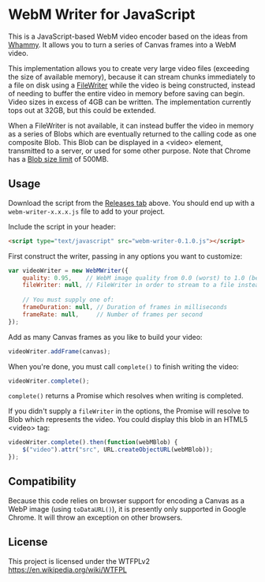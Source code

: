 # WebM Writer for JavaScript

This is a JavaScript-based WebM video encoder based on the ideas from [Whammy][]. It allows you to turn a series of 
Canvas frames into a WebM video.

This implementation allows you to create very large video files (exceeding the size of available memory), because it
can stream chunks immediately to a file on disk using a [FileWriter][] while the video is being constructed, instead of 
needing to buffer the entire video in memory before saving can begin. Video sizes in excess of 4GB can be written. 
The implementation currently tops out at 32GB, but this could be extended.

When a FileWriter is not available, it can instead buffer the video in memory as a series of Blobs which are eventually 
returned to the calling code as one composite Blob. This Blob can be displayed in a &lt;video&gt; element, transmitted 
to a server, or used for some other purpose. Note that Chrome has a [Blob size limit][] of 500MB.

[FileWriter]: https://developer.chrome.com/apps/fileSystem
[Whammy]: https://github.com/antimatter15/whammy
[Blob size limit]: https://github.com/eligrey/FileSaver.js/

## Usage

Download the script from the [Releases tab][] above. You should end up with a `webm-writer-x.x.x.js` file to add to your
project.

[Releases tab]: https://github.com/thenickdude/webm-writer-js/releases

Include the script in your header:

```html
<script type="text/javascript" src="webm-writer-0.1.0.js"></script>
```

First construct the writer, passing in any options you want to customize:

```js
var videoWriter = new WebMWriter({
    quality: 0.95,    // WebM image quality from 0.0 (worst) to 1.0 (best)
    fileWriter: null, // FileWriter in order to stream to a file instead of buffering to memory (optional)
    
    // You must supply one of:
    frameDuration: null, // Duration of frames in milliseconds
    frameRate: null,     // Number of frames per second
});
```

Add as many Canvas frames as you like to build your video:

```js
videoWriter.addFrame(canvas);
```

When you're done, you must call `complete()` to finish writing the video:

```js
videoWriter.complete();
```

`complete()` returns a Promise which resolves when writing is completed.

If you didn't supply a `fileWriter` in the options, the Promise will resolve to Blob which represents the video. You
could display this blob in an HTML5 &lt;video&gt; tag:

```js
videoWriter.complete().then(function(webMBlob) {
    $("video").attr("src", URL.createObjectURL(webMBlob));
});
```

## Compatibility

Because this code relies on browser support for encoding a Canvas as a WebP image (using `toDataURL()`), it is presently
only supported in Google Chrome. It will throw an exception on other browsers.

## License

This project is licensed under the WTFPLv2 https://en.wikipedia.org/wiki/WTFPL
